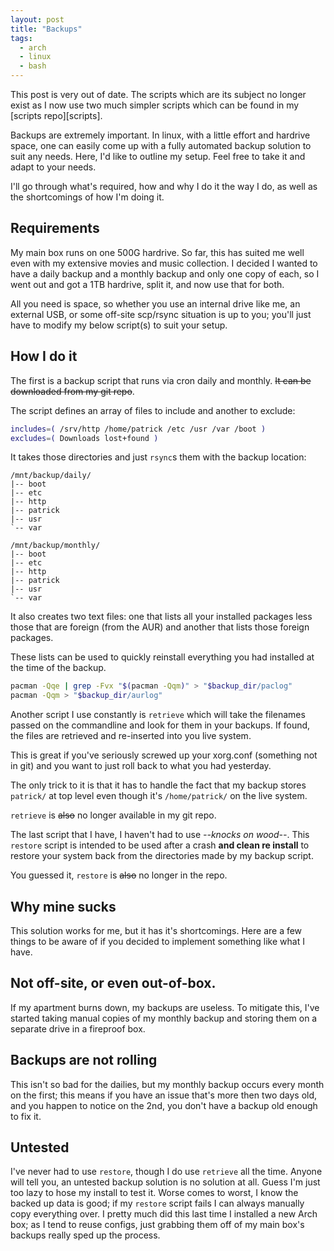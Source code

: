 ```yaml
---
layout: post
title: "Backups"
tags:
  - arch
  - linux
  - bash
---
```


<div class="note">
This post is very out of date. The scripts which are its subject no 
longer exist as I now use two much simpler scripts which can be found in 
my [scripts repo][scripts].
</div>

[scripts]: https://github.com/pbrisbin/scripts "Scripts"

Backups are extremely important. In linux, with a little effort and 
hardrive space, one can easily come up with a fully automated backup 
solution to suit any needs. Here, I'd like to outline my setup. Feel 
free to take it and adapt to your needs.

I'll go through what's required, how and why I do it the way I do, as 
well as the shortcomings of how I'm doing it.

## Requirements

My main box runs on one 500G hardrive. So far, this has suited me well 
even with my extensive movies and music collection. I decided I wanted 
to have a daily backup and a monthly backup and only one copy of each, 
so I went out and got a 1TB hardrive, split it, and now use that for 
both.

All you need is space, so whether you use an internal drive like me, an 
external USB, or some off-site scp/rsync situation is up to you; you'll 
just have to modify my below script(s) to suit your setup.

## How I do it

The first is a backup script that runs via cron daily and monthly. 
<del>It can be downloaded from my git repo</del>.

The script defines an array of files to include and another to exclude:

```bash 
includes=( /srv/http /home/patrick /etc /usr /var /boot )
excludes=( Downloads lost+found )
```

It takes those directories and just `rsync`s them with the backup 
location:

```
/mnt/backup/daily/
|-- boot
|-- etc
|-- http
|-- patrick
|-- usr
`-- var

/mnt/backup/monthly/
|-- boot
|-- etc
|-- http
|-- patrick
|-- usr
`-- var
```

It also creates two text files: one that lists all your installed 
packages less those that are foreign (from the AUR) and another that 
lists those foreign packages.

These lists can be used to quickly reinstall everything you had 
installed at the time of the backup.

```bash 
pacman -Qqe | grep -Fvx "$(pacman -Qqm)" > "$backup_dir/paclog"
pacman -Qqm > "$backup_dir/aurlog"
```

Another script I use constantly is `retrieve` which will take the 
filenames passed on the commandline and look for them in your backups. 
If found, the files are retrieved and re-inserted into you live system.

This is great if you've seriously screwed up your xorg.conf (something 
not in git) and you want to just roll back to what you had yesterday.

The only trick to it is that it has to handle the fact that my backup 
stores `patrick/` at top level even though it's `/home/patrick/` on the 
live system.

`retrieve` is <del>also</del> no longer available in my git repo.

The last script that I have, I haven't had to use *--knocks on wood--*. 
This `restore` script is intended to be used after a crash **and clean 
re install** to restore your system back from the directories made by my 
backup script.

You guessed it, `restore` is <del>also</del> no longer in the repo.

[restore]: http://github.com/pbrisbin/scripts/blob/master/restore

## Why mine sucks

This solution works for me, but it has it's shortcomings. Here are a 
few things to be aware of if you decided to implement something like 
what I have.

## Not off-site, or even out-of-box.

If my apartment burns down, my backups are useless. To mitigate this, 
I've started taking manual copies of my monthly backup and storing them 
on a separate drive in a fireproof box.

## Backups are not rolling

This isn't so bad for the dailies, but my monthly backup occurs every 
month on the first; this means if you have an issue that's more then two 
days old, and you happen to notice on the 2nd, you don't have a backup 
old enough to fix it.

## Untested

I've never had to use `restore`, though I do use `retrieve` all the 
time. Anyone will tell you, an untested backup solution is no solution 
at all. Guess I'm just too lazy to hose my install to test it. Worse 
comes to worst, I know the backed up data is good; if my `restore` 
script fails I can always manually copy everything over. I pretty much 
did this last time I installed a new Arch box; as I tend to reuse 
configs, just grabbing them off of my main box's backups really sped up 
the process.
